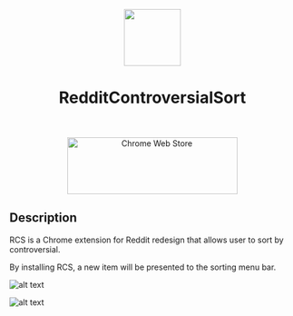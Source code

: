 

<p align="center"><img src="https://lh3.googleusercontent.com/5NHLCryWlTjyLsbXQhr2wCiUuZeJWc5xpNA61_0P9SNMNM6srn6-VLKzuGIrWicDkJ3NhZ20=w128-h128-e365-rj-sc0x00ffffff" width="100" height="100"></p>
<h1 align="center">RedditControversialSort</h1>

<p align="center">
  </br></br>
  <a href="https://chrome.google.com/webstore/detail/rcs-reddit-controversial/mmpljpddoeiaeikoeaakhgmhhddaiabb">
    <img src="https://labs.ingka.dev/images/ChromeStore.png" alt="Chrome Web Store" width="300" height="100"></a>
</p>


## Description

RCS is a Chrome extension for Reddit redesign that allows user to sort by controversial.

By installing RCS, a new item will be presented to the sorting menu bar.

![alt text](https://i.imgur.com/wTD9QGz.png)

![alt text](https://i.imgur.com/tuCHM5k.png)

